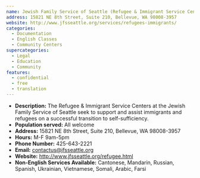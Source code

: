 ```yaml
---
name: Jewish Family Service of Seattle (Refugee & Immigrant Service Centers)
address: 15821 NE 8th Street, Suite 210, Bellevue, WA 98008-3957
website: http://www.jfsseattle.org/services/refugees-immigrants/
categories:
  - Documentation
  - English Classes
  - Community Centers
supercategories:
  - Legal
  - Education
  - Community
features:
  - confidential
  - free
  - translation
---
```

- **Description:** The Refugee & Immigrant Service Centers at the Jewish Family Service of Seattle seek to support and assist immigrants and refugees on a successful transition to self-sufficiency.
- **Population served:** All welcome
- **Address:** 15821 NE 8th Street, Suite 210, Bellevue, WA 98008-3957
- **Hours:** M-F 9am-5pm
- **Phone Number:** 425-643-2221
- **Email:** contactus@jfsseattle.org
- **Website:** <http://www.jfsseattle.org/refugee.html>
- **Non-English Services Available:** Cantonese, Mandarin, Russian, Spanish, Ukrainian, Vietnamese, Somali, Arabic, Farsi
